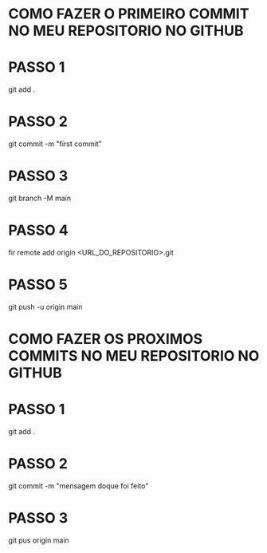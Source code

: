 # COMO FAZER O PRIMEIRO COMMIT NO MEU REPOSITORIO NO GITHUB #

# PASSO 1
git add .

# PASSO 2
git commit -m "first commit"

# PASSO 3
git branch -M main

# PASSO 4
fir remote add origin <URL_DO_REPOSITORIO>.git

# PASSO 5
git push -u origin main



# COMO FAZER OS PROXIMOS COMMITS NO MEU REPOSITORIO NO GITHUB #

# PASSO 1
git add .

# PASSO 2
git commit -m "mensagem doque foi feito"

# PASSO 3
git pus origin main